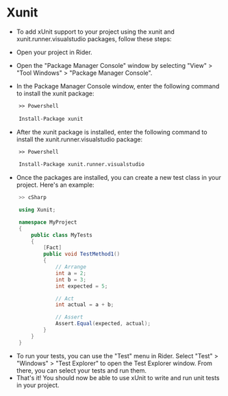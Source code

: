 ﻿# Xunit
- To add xUnit support to your project using the xunit and xunit.runner.visualstudio packages, follow these steps:

- Open your project in Rider.
- Open the "Package Manager Console" window by selecting "View" > "Tool Windows" > "Package Manager Console".
- In the Package Manager Console window, enter the following command to install the xunit package:

````ps
    >> Powershell 
    
    Install-Package xunit
````

- After the xunit package is installed, enter the following command to install the xunit.runner.visualstudio package:

````ps
    >> Powershell 
    
    Install-Package xunit.runner.visualstudio
````

- Once the packages are installed, you can create a new test class in your project. Here's an example:

````csharp
    >> cSharp 

    using Xunit;

    namespace MyProject
    {
        public class MyTests
        {
            [Fact]
            public void TestMethod1()
            {
                // Arrange
                int a = 2;
                int b = 3;
                int expected = 5;

                // Act
                int actual = a + b;

                // Assert
                Assert.Equal(expected, actual);
            }
        }
    }
````


- To run your tests, you can use the "Test" menu in Rider. Select "Test" > "Windows" > "Test Explorer" to open the Test Explorer window. From there, you can select your tests and run them.
- That's it! You should now be able to use xUnit to write and run unit tests in your project.


